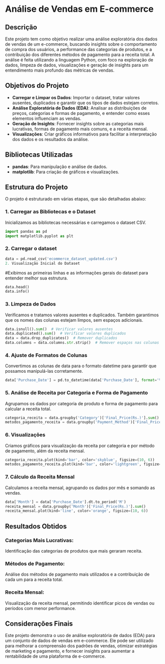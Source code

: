 # Análise de Vendas em E-commerce

## Descrição

Este projeto tem como objetivo realizar uma análise exploratória dos dados de vendas de um e-commerce, buscando insights sobre o comportamento de compra dos usuários, a performance das categorias de produtos, e a contribuição dos diferentes métodos de pagamento para a receita total. A análise é feita utilizando a linguagem Python, com foco na exploração de dados, limpeza de dados, visualizações e geração de insights para um entendimento mais profundo das métricas de vendas.

## Objetivos do Projeto

- **Carregar e Limpar os Dados**: Importar o dataset, tratar valores ausentes, duplicados e garantir que os tipos de dados estejam corretos.
- **Análise Exploratória de Dados (EDA)**: Analisar as distribuições de preços, categorias e formas de pagamento, e entender como esses elementos influenciam as vendas.
- **Geração de Insights**: Fornecer insights sobre as categorias mais lucrativas, formas de pagamento mais comuns, e a receita mensal.
- **Visualizações**: Criar gráficos informativos para facilitar a interpretação dos dados e os resultados da análise.

## Bibliotecas Utilizadas

- **pandas**: Para manipulação e análise de dados.
- **matplotlib**: Para criação de gráficos e visualizações.

## Estrutura do Projeto

O projeto é estruturado em várias etapas, que são detalhadas abaixo:

### 1. Carregar as Bibliotecas e o Dataset

Inicializamos as bibliotecas necessárias e carregamos o dataset CSV.

```python
import pandas as pd
import matplotlib.pyplot as plt
```

### 2. Carregar o dataset
```python
data = pd.read_csv('ecommerce_dataset_updated.csv')
2. Visualização Inicial do Dataset
```

#Exibimos as primeiras linhas e as informações gerais do dataset para entender melhor sua estrutura.

```python
data.head()
data.info()
```

### 3. Limpeza de Dados
Verificamos e tratamos valores ausentes e duplicados. Também garantimos que os nomes das colunas estejam limpos, sem espaços adicionais.

```python
data.isnull().sum()  # Verificar valores ausentes
data.duplicated().sum()  # Verificar valores duplicados
data = data.drop_duplicates()  # Remover duplicados
data.columns = data.columns.str.strip()  # Remover espaços nas colunas
```

### 4. Ajuste de Formatos de Colunas
Convertimos as colunas de data para o formato datetime para garantir que possamos manipulá-las corretamente.

```python
data['Purchase_Date'] = pd.to_datetime(data['Purchase_Date'], format='%d-%m-%Y')
```

### 5. Análise de Receita por Categoria e Forma de Pagamento
Agrupamos os dados por categoria de produto e forma de pagamento para calcular a receita total.

```python
categoria_receita = data.groupby('Category')['Final_Price(Rs.)'].sum().sort_values(ascending=False)
metodos_pagamento_receita = data.groupby('Payment_Method')['Final_Price(Rs.)'].sum().sort_values(ascending=False)
```


### 6. Visualizações
Criamos gráficos para visualização da receita por categoria e por método de pagamento, além da receita mensal.

```python
categoria_receita.plot(kind='bar', color='skyblue', figsize=(10, 6))
metodos_pagamento_receita.plot(kind='bar', color='lightgreen', figsize=(10, 6))
```


### 7. Cálculo da Receita Mensal
Calculamos a receita mensal, agrupando os dados por mês e somando as vendas.

```python
data['Month'] = data['Purchase_Date'].dt.to_period('M')
receita_mensal = data.groupby('Month')['Final_Price(Rs.)'].sum()
receita_mensal.plot(kind='line', color='orange', figsize=(10, 6))
```

## Resultados Obtidos
### Categorias Mais Lucrativas:
Identificação das categorias de produtos que mais geraram receita.
### Métodos de Pagamento: 
Análise dos métodos de pagamento mais utilizados e a contribuição de cada um para a receita total.
### Receita Mensal: 
Visualização da receita mensal, permitindo identificar picos de vendas ou períodos com menor performance.


## Considerações Finais
Este projeto demonstra o uso de análise exploratória de dados (EDA) para um conjunto de dados de vendas em e-commerce. Ele pode ser utilizado para melhorar a compreensão dos padrões de vendas, otimizar estratégias de marketing e pagamento, e fornecer insights para aumentar a rentabilidade de uma plataforma de e-commerce.

